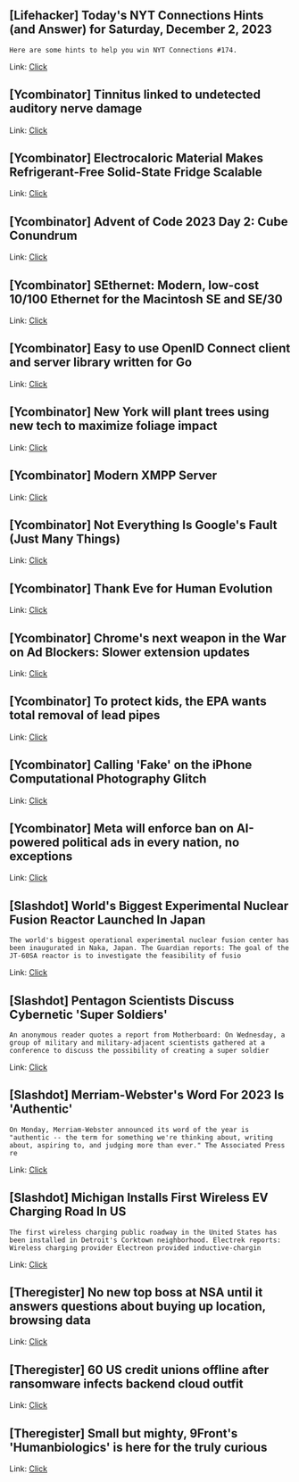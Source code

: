 ## [Lifehacker] Today's NYT Connections Hints (and Answer) for Saturday, December 2, 2023
```
Here are some hints to help you win NYT Connections #174.
```

Link: [Click](https://lifehacker.com/entertainment/nyt-connections-answer-today-december-2-2023)

## [Ycombinator] Tinnitus linked to undetected auditory nerve damage
Link: [Click](https://scitechdaily.com/tinnitus-linked-to-hidden-undetected-auditory-nerve-damage-a-step-towards-a-cure/)

## [Ycombinator] Electrocaloric Material Makes Refrigerant-Free Solid-State Fridge Scalable
Link: [Click](https://spectrum.ieee.org/solid-state-refrigerator)

## [Ycombinator] Advent of Code 2023 Day 2: Cube Conundrum
Link: [Click](https://adventofcode.com/2023/day/2)

## [Ycombinator] SEthernet: Modern, low-cost 10/100 Ethernet for the Macintosh SE and SE/30
Link: [Click](https://github.com/rhalkyard/SEthernet)

## [Ycombinator] Easy to use OpenID Connect client and server library written for Go
Link: [Click](https://github.com/zitadel/oidc)

## [Ycombinator] New York will plant trees using new tech to maximize foliage impact
Link: [Click](https://www.theguardian.com/us-news/2023/nov/30/new-york-city-tree-planting-lidar-mapping)

## [Ycombinator] Modern XMPP Server
Link: [Click](https://docs.trueelena.org/self_hosting/modern_xmpp_server/index.html)

## [Ycombinator] Not Everything Is Google's Fault (Just Many Things)
Link: [Click](https://blog.railway.app/p/gcp-incidents)

## [Ycombinator] Thank Eve for Human Evolution
Link: [Click](https://nautil.us/thank-eve-for-human-evolution-454981/)

## [Ycombinator] Chrome's next weapon in the War on Ad Blockers: Slower extension updates
Link: [Click](https://arstechnica.com/google/2023/12/chromes-next-weapon-in-the-war-on-ad-blockers-slower-extension-updates/)

## [Ycombinator] To protect kids, the EPA wants total removal of lead pipes
Link: [Click](https://www.washingtonpost.com/climate-environment/2023/11/30/lead-pipe-poisoning-biden-epa/)

## [Ycombinator] Calling 'Fake' on the iPhone Computational Photography Glitch
Link: [Click](https://daringfireball.net/linked/2023/12/01/fake-iphone-computational-photography-glitch)

## [Ycombinator] Meta will enforce ban on AI-powered political ads in every nation, no exceptions
Link: [Click](https://www.zdnet.com/article/meta-will-enforce-ban-on-ai-powered-political-ads-in-every-nation-no-exceptions/)

## [Slashdot] World's Biggest Experimental Nuclear Fusion Reactor Launched In Japan
```
The world's biggest operational experimental nuclear fusion center has been inaugurated in Naka, Japan. The Guardian reports: The goal of the JT-60SA reactor is to investigate the feasibility of fusio
```

Link: [Click](https://hardware.slashdot.org/story/23/12/02/0025224/worlds-biggest-experimental-nuclear-fusion-reactor-launched-in-japan?utm_source=rss1.0mainlinkanon&utm_medium=feed)

## [Slashdot] Pentagon Scientists Discuss Cybernetic 'Super Soldiers'
```
An anonymous reader quotes a report from Motherboard: On Wednesday, a group of military and military-adjacent scientists gathered at a conference to discuss the possibility of creating a super soldier
```

Link: [Click](https://tech.slashdot.org/story/23/12/02/006216/pentagon-scientists-discuss-cybernetic-super-soldiers?utm_source=rss1.0mainlinkanon&utm_medium=feed)

## [Slashdot] Merriam-Webster's Word For 2023 Is 'Authentic'
```
On Monday, Merriam-Webster announced its word of the year is "authentic -- the term for something we're thinking about, writing about, aspiring to, and judging more than ever." The Associated Press re
```

Link: [Click](https://news.slashdot.org/story/23/12/01/2346255/merriam-websters-word-for-2023-is-authentic?utm_source=rss1.0mainlinkanon&utm_medium=feed)

## [Slashdot] Michigan Installs First Wireless EV Charging Road In US
```
The first wireless charging public roadway in the United States has been installed in Detroit's Corktown neighborhood. Electrek reports: Wireless charging provider Electreon provided inductive-chargin
```

Link: [Click](https://tech.slashdot.org/story/23/12/01/2351256/michigan-installs-first-wireless-ev-charging-road-in-us?utm_source=rss1.0mainlinkanon&utm_medium=feed)

## [Theregister] No new top boss at NSA until it answers questions about buying up location, browsing data
Link: [Click](https://go.theregister.com/feed/www.theregister.com/2023/12/02/nsa_held_hostage/)

## [Theregister] 60 US credit unions offline after ransomware infects backend cloud outfit
Link: [Click](https://go.theregister.com/feed/www.theregister.com/2023/12/02/ransomware_infection_credit_unions/)

## [Theregister] Small but mighty, 9Front's 'Humanbiologics' is here for the truly curious
Link: [Click](https://go.theregister.com/feed/www.theregister.com/2023/12/01/9front_humanbiologics/)

